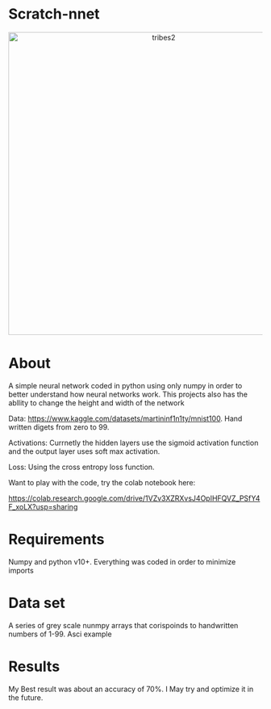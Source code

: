 # Scratch-nnet
<p align="center">
<img width="600" height= auto; alt="tribes2" class = 'scaled-image' src="https://cdn.ttgtmedia.com/rms/onlineImages/deep_neural_network.jpg">
</p>

# About 

A simple neural network coded in python using only numpy in order to better understand how neural networks work. This projects also has the abllity to change the height and width of the network

Data: https://www.kaggle.com/datasets/martininf1n1ty/mnist100. Hand written digets from zero to 99.

Activations: Currnetly the hidden layers use the sigmoid activation function and the output layer uses soft max activation. 

Loss: Using the cross entropy loss function.

Want to play with the code, try the colab notebook here:

https://colab.research.google.com/drive/1VZv3XZRXvsJ4OpIHFQVZ_PSfY4F_xoLX?usp=sharing

# Requirements 

Numpy and python v10+. Everything was coded in order to minimize imports

# Data set

A series of grey scale nunmpy arrays that corispoinds to handwritten numbers of 1-99.
Asci example 





# Results
My Best result was about an accuracy of 70%. I May try and optimize it in the future.

